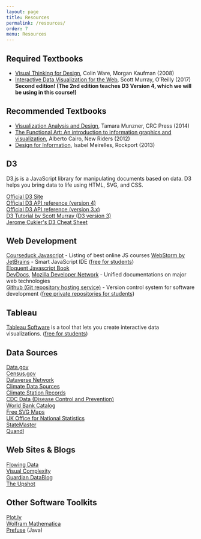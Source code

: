 ```yaml
---
layout: page
title: Resources
permalink: /resources/
order: 7
menu: Resources
---
```


## Required Textbooks

* [Visual Thinking for Design](http://www.amazon.com/Visual-Thinking-Kaufmann-Interactive-Technologies/dp/0123708966), Colin Ware, Morgan Kaufman (2008)
* [Interactive Data Visualization for the Web](http://shop.oreilly.com/product/0636920037316.do),  Scott Murray, O’Reilly (2017) **Second edition! (The 2nd edition teaches D3 Version 4, which we will be using in this course!)** 

<!-- [Free online version](http://chimera.labs.oreilly.com/books/1230000000345)-->

## Recommended Textbooks

* [Visualization Analysis and Design](http://www.amazon.com/Visualization-Analysis-Design-Peters-Series/dp/1466508914), Tamara Munzner, CRC Press (2014)
* [The Functional Art: An introduction to information graphics and visualization](http://www.amazon.com/The-Functional-Art-introduction-visualization/dp/0321834739/), Alberto Cairo, New Riders (2012)
* [Design for Information](http://www.amazon.com/Design-Information-Isabel-Meirelles/dp/1592538061), Isabel Meirelles, Rockport (2013)

## D3

D3.js is a JavaScript library for manipulating documents based on data. D3 helps you bring data to life using HTML, SVG, and CSS.

[Official D3 Site](http://d3js.org/)  
[Official D3 API reference (version 4)](https://github.com/d3/d3/blob/master/API.md)   
[Official D3 API reference (version 3.x)](https://github.com/d3/d3-3.x-api-reference/blob/master/API-Reference.md)  
[D3 Tutorial by Scott Murray (D3 version 3)](http://alignedleft.com/tutorials/d3/)   
[Jerome Cukier's D3 Cheat Sheet](http://www.jeromecukier.net/wp-content/uploads/2012/10/d3-cheat-sheet.pdf)


## Web Development

[Courseduck Javascript](https://courseduck.com/programming/javascript/) - Listing of best online JS courses
[WebStorm by JetBrains](https://www.jetbrains.com/webstorm/) - Smart JavaScript IDE ([free for students](https://www.jetbrains.com/student/))   
[Eloquent Javascript Book](http://eloquentjavascript.net/)   
[DevDocs](http://devdocs.io/), [Mozilla Developer Network](https://developer.mozilla.org/en-US/) - Unified documentations on major web technologies   
[Github (Git repository hosting service)](https://github.com/) - Version control system for software development ([free private repositories for students](https://education.github.com/pack))

## Tableau

[Tableau Software](http://tableau.com) is a tool that lets you create interactive data visualizations. ([free for students](http://www.tableau.com/academic/students))


## Data Sources

[Data.gov](http://www.data.gov/)  
[Census.gov](http://www.census.gov/)  
[Dataverse Network](http://thedata.org/)  
[Climate Data Sources](http://www.realclimate.org/index.php/data-sources/)  
[Climate Station Records](http://www.metoffice.gov.uk/climatechange/science/monitoring/subsets.html)  
[CDC Data (Disease Control and Prevention)](http://www.cdc.gov/nchs/data_access/data_tools.htm)  
[World Bank Catalog](http://data.worldbank.org/data-catalog)  
[Free SVG Maps](http://www.d-maps.com/index.php?lang=en)  
[UK Office for National Statistics](http://www.statistics.gov.uk/default.asp)  
[StateMaster](http://www.statemaster.com/index.php)  
[Quandl](http://www.quandl.com)  


## Web Sites & Blogs

[Flowing Data](http://flowingdata.com/)  
[Visual Complexity](http://www.visualcomplexity.com/vc/)  
[Guardian DataBlog](http://www.guardian.co.uk/news/datablog)  
[The Upshot](http://www.nytimes.com/section/upshot)


## Other Software Toolkits

[Plot.ly](https://plot.ly)  
[Wolfram Mathematica](http://www.wolfram.com/mathematica/)  
[Prefuse](https://github.com/prefuse/Prefuse) (Java)


